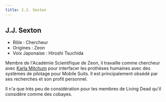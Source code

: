 ```yaml
---
title: J.J. Sexton
---
```


J.J. Sexton
-----------





* Rôle : Chercheur
* Origines : Zeon
* Voix Japonaise : Hiroshi Tsuchida


Membre de l'Académie Scientifique de Zeon, il travaille comme chercheur avec [Karla Mitchum](uc/thunderbolt/karla-mitchum.html) pour interfacer les prothèses humaines avec des systèmes de pilotage pour Mobile Suits. Il est principalement obsédé par ses recherches et son profit personnel.


Il n'a que très peu de considération pour les membres de Living Dead qu'il considère comme des cobayes. 


